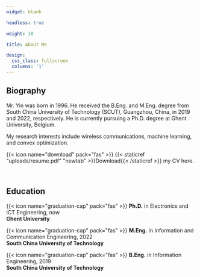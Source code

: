 ```yaml
---
widget: blank

headless: true

weight: 10

title: About Me

design:
  css_class: fullscreen
  columns: '1'
---
```


## **Biography**

Mr. Yin was born in 1996. He received the B.Eng. and M.Eng. degree from South China University of Technology (SCUT), Guangzhou, China, in 2019 and 2022, respectively. He is currently pursuing a Ph.D. degree at Ghent University, Belgium.

My research interests include wireless communications, machine learning, and convex optimization.

{{< icon name="download" pack="fas" >}} {{< staticref "uploads/resume.pdf" "newtab" >}}Download{{< /staticref >}} my CV here.

<br>

## **Education**

{{< icon name="graduation-cap" pack="fas" >}} **Ph.D.** in Electronics and ICT Engineering, now\
**Ghent University**

{{< icon name="graduation-cap" pack="fas" >}} **M.Eng.** in Information and Communication Engineering, 2022\
**South China University of Technology**

{{< icon name="graduation-cap" pack="fas" >}} **B.Eng.** in Information Engineering, 2019\
**South China University of Technology**
